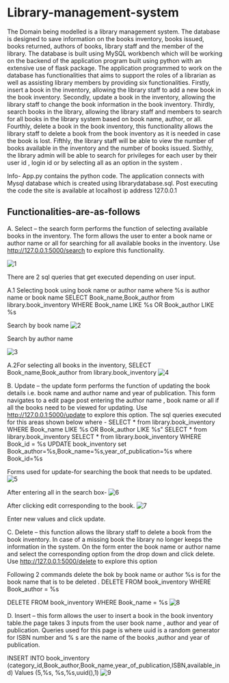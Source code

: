 # Library-management-system
The Domain being modelled is a library management system. The database is designed to save information on the books inventory, books issued, books returned, authors of books, library staff and the member of the library. The database is built using MySQL workbench which will be working on the backend of the application program built using python with an extensive use of flask package. The application programmed to work on the database has functionalities that aims to support the roles of a librarian as well as assisting library members by providing six functionalities. Firstly, insert a book in the inventory, allowing the library staff to add a new book in the book inventory. Secondly, update a book in the inventory, allowing the library staff to change the book information in the book inventory. Thirdly, search books in the library, allowing the library staff and members to search for all books in the library system based on book name, author, or all. Fourthly, delete a book in the book inventory, this functionality allows the library staff to delete a book from the book inventory as it is needed in case the book is lost. Fifthly, the library staff will be able to view the number of books available in the inventory and the number of books issued. Sixthly, the library admin will be able to search for privileges for each user by their user id , login id or by selecting all as an option in the system .

Info-
App.py contains the python code.
The application connects with Mysql database which is created using librarydatabase.sql.
Post executing the code the site is available at localhost ip address 127.0.0.1

## Functionalities-are-as-follows

A.	Select – the search form performs the function of selecting available books in the inventory. The form allows the user to enter a book name or author name or all for searching for all available books in the inventory. Use http://127.0.0.1:5000/search to explore this functionality.


![1](https://user-images.githubusercontent.com/62599559/91018674-39765b80-e633-11ea-81f1-d4b497ae5d00.png)



 
There are 2 sql queries that get executed depending on user input.

A.1 Selecting book using book name or author name where %s is author name or book name
SELECT Book_name,Book_author from library.book_inventory WHERE Book_name LIKE %s OR Book_author LIKE %s 

Search by book name
![2](https://user-images.githubusercontent.com/62599559/91018676-3a0ef200-e633-11ea-955e-9714a9a4dceb.png)

 

Search by author name
 
![3](https://user-images.githubusercontent.com/62599559/91018679-3a0ef200-e633-11ea-9885-37c7c0a4bd0f.png)



A.2For selecting all books in the inventory,
SELECT Book_name,Book_author from library.book_inventory
![4](https://user-images.githubusercontent.com/62599559/91018680-3aa78880-e633-11ea-8ff1-a138f5859c7f.png)


 


B.	Update – the update form performs the function of updating the book details i.e. book name and author name and year of publication. This form navigates to a edit page post entering the author name , book name or all if all the books need to be  viewed for updating. Use http://127.0.0.1:5000/update to explore this option.
The sql queries executed for this areas shown below where -
SELECT * from library.book_inventory WHERE Book_name LIKE %s OR Book_author LIKE %s"
SELECT * from library.book_inventory
SELECT * from library.book_inventory WHERE Book_id = %s
UPDATE book_inventory set Book_author=%s,Book_name=%s,year_of_publication=%s where Book_id=%s


Forms used for update-for searching the book that needs to be updated.
 ![5](https://user-images.githubusercontent.com/62599559/91018684-3b401f00-e633-11ea-84e9-f0996e6e62f9.png)

After entering all in the search box-
![6](https://user-images.githubusercontent.com/62599559/91018685-3bd8b580-e633-11ea-966a-87b88887bedb.png)

 

After clicking edit corresponding to the book.
![7](https://user-images.githubusercontent.com/62599559/91018687-3bd8b580-e633-11ea-8c85-9b252701ed11.png)

 

Enter new values and click update.



C.	Delete – this function allows the library staff to delete a book from the book inventory. In case of a missing book the library no longer keeps the information in the system. On the form enter the book name or author name and select the corresponding option from the drop down and click delete. Use http://127.0.0.1:5000/delete to explore this option

Following 2 commands delete the bok by book name or author %s is for the book name that is to be deleted . 
DELETE FROM book_inventory WHERE Book_author = %s

DELETE FROM book_inventory WHERE Book_name = %s
![8](https://user-images.githubusercontent.com/62599559/91018688-3c714c00-e633-11ea-8cf8-de279ad5b155.png)

 
D.	Insert – this form allows the user to insert  a book in the book inventory table.the page takes 3 inputs from the user book name , author and year of publication. Queries used for this page is where uuid is a random generator for ISBN number and % s are the name of the books ,author and year of publication.
   
INSERT INTO book_inventory (category_id,Book_author,Book_name,year_of_publication,ISBN,available_ind) Values (5,%s, %s,%s,uuid(),1)
 ![9](https://user-images.githubusercontent.com/62599559/91018672-38452e80-e633-11ea-853c-87dc98daa38f.png)
            

